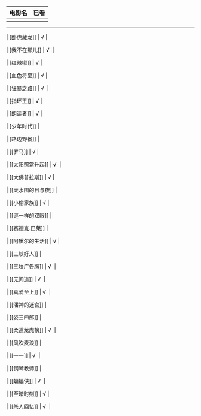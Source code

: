 | 电影名 | 已看  |
| --- | --- |
|     |     |

---

| [卧虎藏龙]] | √ |

| [我不在那儿]] | √  |

| [红辣椒]] | √ |

| [血色将至]] | √ |

| [狂暴之路]] | √  |

| [指环王]] | √ |

| [朗读者]] | √ |

| [少年时代]] |

| [路边野餐]] |

| [[罗马]] | √ |

| [[太阳照常升起]] | √  |

| [[大佛普拉斯]] | √ |

| [[天水围的日与夜]] |

| [[小偷家族]] | √ |

| [[谜一样的双眼]] |

| [[赛德克.巴莱]] |

| [[阿黛尔的生活]] | √ |

| [[三峡好人]] |

| [[三块广告牌]] | √  |

| [[无间道]] | √  |

| [[真爱至上]] | √  |

| [[潘神的迷宫]] |

| [[姿三四郎]] |

| [[柔道龙虎榜]] | √  |

| [[风吹麦浪]] |

| [[一一]] | √  |

| [[钢琴教师]] |

| [[蝙蝠侠]] | √  |

| [[至暗时刻]] | √ |

| [[杀人回忆]] | √  |